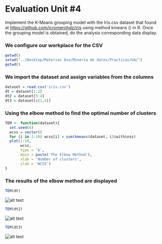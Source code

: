 # Evaluation Unit #4

Implement the K-Means grouping model with the Iris.csv dataset that found at https://github.com/jcromerohdz/iris using method kmeans () in R. Once the grouping model is obtained, do the analysis corresponding data display.

### We configure our workplace for the CSV
``` r
getwd()
setwd("../Desktop/Materias 8vo/Mineria de datos/Practicas/U4/")
getwd()
``` 

### We import the dataset and assign variables from the columns
``` r
dataset = read.csv('iris.csv')
dt = dataset[1:2]
dt2 = dataset[3:4]
dt3 = dataset[c(1,4)]
``` 

### Using the elbow method to find the optimal number of clusters
```r
TEM <- function(dataset){
  set.seed(6)
  wcss = vector()
  for (i in 1:10) wcss[i] = sum(kmeans(dataset, i)$withinss)
  plot(1:10,
       wcss,
       type = 'b',
       main = paste('The Elbow Method'),
       xlab = 'Number of clusters',
       ylab = 'WCSS')
}
```
### The results of the elbow method are displayed
```r
TEM(dt)
```
![alt text]()

```r
TEM(dt2)
```
![alt text]()

```r
TEM(dt3)
```
![alt text]()